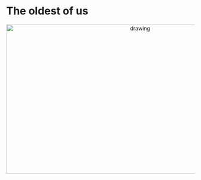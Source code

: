 
<p align="center">
<h1>The oldest of us</h1>
<p align="center">



<img src="https://i.imgur.com/lvWKNlM.png" alt="drawing" width="700" height="400"/>

